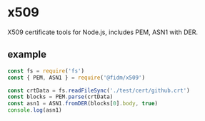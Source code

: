 # x509
X509 certificate tools for Node.js, includes PEM, ASN1 with DER.

## example

```js
const fs = require('fs')
const { PEM, ASN1 } = require('@fidm/x509')

const crtData = fs.readFileSync('./test/cert/github.crt')
const blocks = PEM.parse(crtData)
const asn1 = ASN1.fromDER(blocks[0].body, true)
console.log(asn1)
```
